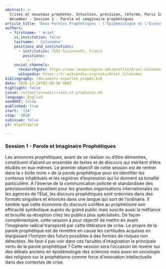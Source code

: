 ```yaml
---
abstract: >-
  Crises et nouveaux prophètes. Intuition, prévision, réforme, Paris IAS, 10-11
  December - Session 1 - Parole et imaginaire prophétiques
article_title: 'Deux Paroles Prophétiques : l’Epidémiologue et l’Economiste'
authors:
  - firstname: ' Ariel'
    is_institution: false
    lastname: ' Colonomos'
    positions_and_institutions:
      - institution: CERI-SciencesPo, France
        positions:
          - ''
    social_channels:
      researchgate: https://www.researchgate.net/profile/Ariel-Colonomos
      wikipedia: https://fr.wikipedia.org/wiki/Ariel_Colonomos
bibliography: /documents-exportes_prop03.bib
date: 2020-12-10T02:00:00.000Z
highlight: false
issue: content/issues/crises-et-prophetes.md
language: English
needDOI: false
published: true
start: '134'
stop: '2030'
subissue: false
yt: 6lphVlaalnA

---
```


### Session 1 -  Parole et Imaginaire Prophétiques

Les annonces prophétiques, avant de se réaliser ou d’être démenties, constituent d’abord un ensemble de textes et de discours qui méritent d’être étudiés en eux-mêmes. Le premier objectif de cette session est de rentrer dans la « boîte noire » de la parole prophétique pour en identifier les contenus inhabituels et les registres d’expression qui lui donnent sa tonalité particulière. À l’inverse de la communication policée et standardisée des prévisionnistes travaillant pour les grandes organisations internationales ou les agences de l’État, les discours prophétiques sont ordonnés dans des formats singuliers et énoncés dans une langue qui sort de l’ordinaire. Il semble que cette économie du discours confère au prophétisme son efficacité symbolique auprès du grand public mais suscite aussi la méfiance et brouille sa réception chez les publics plus spécialisés. De façon complémentaire, cette session a pour objectif de mettre en avant l’imaginaire radical transporté par cette littérature de crise. Le propre de la parole prophétique est de remettre en cause les certitudes acquises en élargissant l’horizon des futurs possibles à des formes de risques non détectées. Ne faut-il pas voir dans ces facultés d’imagination la principale vertu de la parole prophétique ? Cette session sera l’occasion de revenir sur des débats anciens en épistémologie des sciences mais aussi en sociologie des religions sur le prophétisme comme force d’innovation intellectuelle dans des contextes de crise.

<Youtube yt="6lphVlaalnA" caption="Deux paroles prophétiques : l’épidémiologue et l’économiste" start="134" stop="2030"></Youtube>